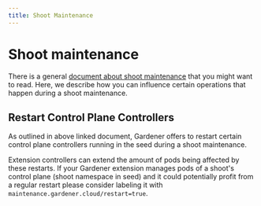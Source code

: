 ```yaml
---
title: Shoot Maintenance
---
```

# Shoot maintenance

There is a general [document about shoot maintenance](https://github.com/gardener/gardener/blob/master/docs/usage/shoot_maintenance.md) that you might want to read.
Here, we describe how you can influence certain operations that happen during a shoot maintenance.

## Restart Control Plane Controllers

As outlined in above linked document, Gardener offers to restart certain control plane controllers running in the seed during a shoot maintenance.

Extension controllers can extend the amount of pods being affected by these restarts.
If your Gardener extension manages pods of a shoot's control plane (shoot namespace in seed) and it could potentially profit from a regular restart please consider labeling it with `maintenance.gardener.cloud/restart=true`.
